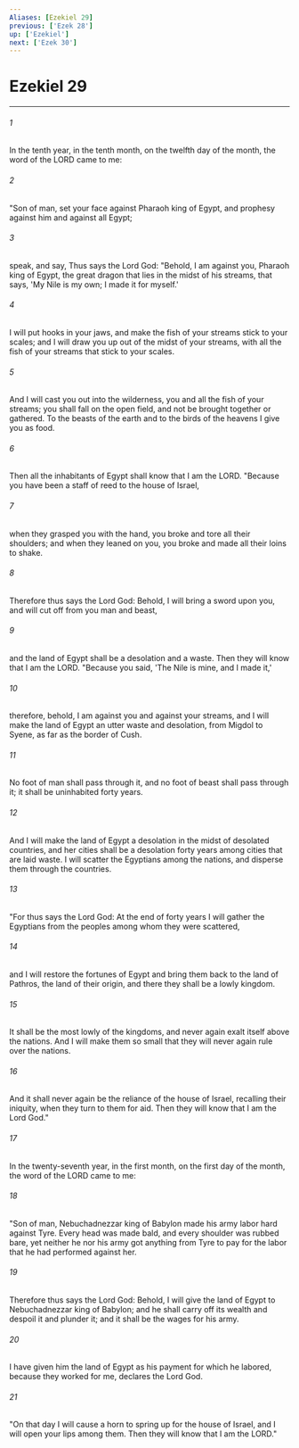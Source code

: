 ```yaml
---
Aliases: [Ezekiel 29]
previous: ['Ezek 28']
up: ['Ezekiel']
next: ['Ezek 30']
---
```

# Ezekiel 29

***

 

###### 1 
In the tenth year, in the tenth month, on the twelfth day of the month, the word of the LORD came to me: 
 

###### 2 
"Son of man, set your face against Pharaoh king of Egypt, and prophesy against him and against all Egypt; 
 

###### 3 
speak, and say, Thus says the Lord God:
 "Behold, I am against you, 
 Pharaoh king of Egypt, 
 the great dragon that lies 
 in the midst of his streams, 
 that says, 'My Nile is my own; 
 I made it for myself.' 
 
 

###### 4 
I will put hooks in your jaws, 
 and make the fish of your streams stick to your scales; 
 and I will draw you up out of the midst of your streams, 
 with all the fish of your streams 
 that stick to your scales. 
 
 

###### 5 
And I will cast you out into the wilderness, 
 you and all the fish of your streams; 
 you shall fall on the open field, 
 and not be brought together or gathered. 
 To the beasts of the earth and to the birds of the heavens 
 I give you as food.
 
 

###### 6 
Then all the inhabitants of Egypt shall know that I am the LORD.
 "Because you have been a staff of reed to the house of Israel, 
 

###### 7 
when they grasped you with the hand, you broke and tore all their shoulders; and when they leaned on you, you broke and made all their loins to shake. 
 

###### 8 
Therefore thus says the Lord God: Behold, I will bring a sword upon you, and will cut off from you man and beast, 
 

###### 9 
and the land of Egypt shall be a desolation and a waste. Then they will know that I am the LORD.
 "Because you said, 'The Nile is mine, and I made it,' 
 

###### 10 
therefore, behold, I am against you and against your streams, and I will make the land of Egypt an utter waste and desolation, from Migdol to Syene, as far as the border of Cush. 
 

###### 11 
No foot of man shall pass through it, and no foot of beast shall pass through it; it shall be uninhabited forty years. 
 

###### 12 
And I will make the land of Egypt a desolation in the midst of desolated countries, and her cities shall be a desolation forty years among cities that are laid waste. I will scatter the Egyptians among the nations, and disperse them through the countries.
 
 

###### 13 
"For thus says the Lord God: At the end of forty years I will gather the Egyptians from the peoples among whom they were scattered, 
 

###### 14 
and I will restore the fortunes of Egypt and bring them back to the land of Pathros, the land of their origin, and there they shall be a lowly kingdom. 
 

###### 15 
It shall be the most lowly of the kingdoms, and never again exalt itself above the nations. And I will make them so small that they will never again rule over the nations. 
 

###### 16 
And it shall never again be the reliance of the house of Israel, recalling their iniquity, when they turn to them for aid. Then they will know that I am the Lord God."
 
 

###### 17 
In the twenty-seventh year, in the first month, on the first day of the month, the word of the LORD came to me: 
 

###### 18 
"Son of man, Nebuchadnezzar king of Babylon made his army labor hard against Tyre. Every head was made bald, and every shoulder was rubbed bare, yet neither he nor his army got anything from Tyre to pay for the labor that he had performed against her. 
 

###### 19 
Therefore thus says the Lord God: Behold, I will give the land of Egypt to Nebuchadnezzar king of Babylon; and he shall carry off its wealth and despoil it and plunder it; and it shall be the wages for his army. 
 

###### 20 
I have given him the land of Egypt as his payment for which he labored, because they worked for me, declares the Lord God.
 
 

###### 21 
"On that day I will cause a horn to spring up for the house of Israel, and I will open your lips among them. Then they will know that I am the LORD."
 
